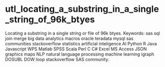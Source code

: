 # utl_locating_a_substring_in_a_single_string_of_96k_btyes
Locating a substring in a single string or file of 96k btyes.  Keywords: sas sql join merge big data analytics macros oracle teradata mysql sas communities stackoverflow statistics artificial inteligence AI Python R Java Javascript WPS Matlab SPSS Scala Perl C C# Excel MS Access JSON graphics maps NLP natural language processing machine learning igraph DOSUBL DOW loop stackoverflow SAS community.
